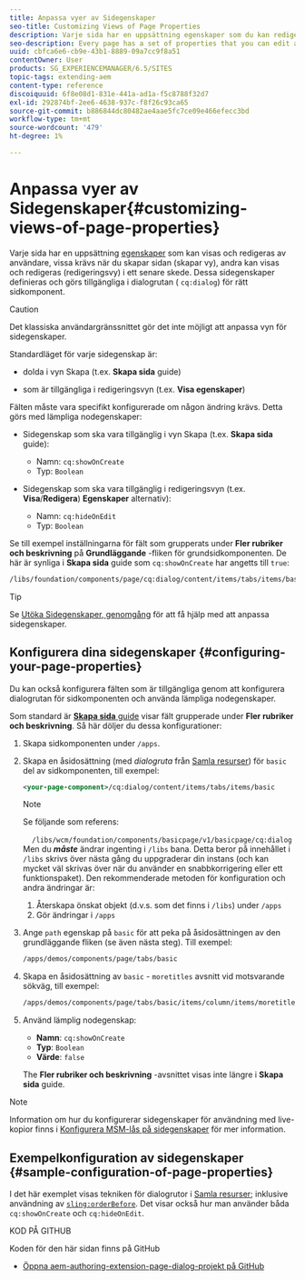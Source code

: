 ```yaml
---
title: Anpassa vyer av Sidegenskaper
seo-title: Customizing Views of Page Properties
description: Varje sida har en uppsättning egenskaper som du kan redigera efter behov
seo-description: Every page has a set of properties that you can edit as required
uuid: cbfca6e6-cb9e-43b1-8889-09a7cc9f8a51
contentOwner: User
products: SG_EXPERIENCEMANAGER/6.5/SITES
topic-tags: extending-aem
content-type: reference
discoiquuid: 6f8e08d1-831e-441a-ad1a-f5c8788f32d7
exl-id: 292874bf-2ee6-4638-937c-f8f26c93ca65
source-git-commit: b886844dc80482ae4aae5fc7ce09e466efecc3bd
workflow-type: tm+mt
source-wordcount: '479'
ht-degree: 1%

---
```


# Anpassa vyer av Sidegenskaper{#customizing-views-of-page-properties}

Varje sida har en uppsättning [egenskaper](/help/sites-authoring/editing-page-properties.md) som kan visas och redigeras av användare, vissa krävs när du skapar sidan (skapar vy), andra kan visas och redigeras (redigeringsvy) i ett senare skede. Dessa sidegenskaper definieras och görs tillgängliga i dialogrutan ( `cq:dialog`) för rätt sidkomponent.

>[!CAUTION]
>
>Det klassiska användargränssnittet gör det inte möjligt att anpassa vyn för sidegenskaper.

Standardläget för varje sidegenskap är:

* dolda i vyn Skapa (t.ex. **Skapa sida** guide)

* som är tillgängliga i redigeringsvyn (t.ex. **Visa egenskaper**)

Fälten måste vara specifikt konfigurerade om någon ändring krävs. Detta görs med lämpliga nodegenskaper:

* Sidegenskap som ska vara tillgänglig i vyn Skapa (t.ex. **Skapa sida** guide):

   * Namn: `cq:showOnCreate`
   * Typ: `Boolean`

* Sidegenskap som ska vara tillgänglig i redigeringsvyn (t.ex. **Visa**/**Redigera**) **Egenskaper** alternativ):

   * Namn: `cq:hideOnEdit`
   * Typ: `Boolean`

Se till exempel inställningarna för fält som grupperats under **Fler rubriker och beskrivning** på **Grundläggande** -fliken för grundsidkomponenten. De här är synliga i **Skapa sida** guide som `cq:showOnCreate` har angetts till `true`:

```xml
/libs/foundation/components/page/cq:dialog/content/items/tabs/items/basic/items/column/items/moretitles
```

>[!TIP]
>
>Se [Utöka Sidegenskaper, genomgång](https://experienceleague.adobe.com/docs/experience-manager-learn/sites/developing/page-properties-technical-video-develop.html) för att få hjälp med att anpassa sidegenskaper.

## Konfigurera dina sidegenskaper {#configuring-your-page-properties}

Du kan också konfigurera fälten som är tillgängliga genom att konfigurera dialogrutan för sidkomponenten och använda lämpliga nodegenskaper.

Som standard är [**Skapa sida** guide](/help/sites-authoring/managing-pages.md#creating-a-new-page) visar fält grupperade under **Fler rubriker och beskrivning**. Så här döljer du dessa konfigurationer:

1. Skapa sidkomponenten under `/apps`.
1. Skapa en åsidosättning (med *dialogruta* från [Samla resurser](/help/sites-developing/sling-resource-merger.md)) för `basic` del av sidkomponenten, till exempel:

   ```xml
   <your-page-component>/cq:dialog/content/items/tabs/items/basic
   ```

   >[!NOTE]
   >
   >Se följande som referens:
   >
   >    `/libs/wcm/foundation/components/basicpage/v1/basicpage/cq:dialog`
   Men du ***måste*** ändrar ingenting i `/libs` bana.
   Detta beror på innehållet i `/libs` skrivs över nästa gång du uppgraderar din instans (och kan mycket väl skrivas över när du använder en snabbkorrigering eller ett funktionspaket).
   Den rekommenderade metoden för konfiguration och andra ändringar är:
   1. Återskapa önskat objekt (d.v.s. som det finns i `/libs`) under `/apps`
   1. Gör ändringar i `/apps`


1. Ange `path` egenskap på `basic` för att peka på åsidosättningen av den grundläggande fliken (se även nästa steg). Till exempel:

   ```xml
   /apps/demos/components/page/tabs/basic
   ```

1. Skapa en åsidosättning av `basic` - `moretitles` avsnitt vid motsvarande sökväg, till exempel:

   ```xml
   /apps/demos/components/page/tabs/basic/items/column/items/moretitles
   ```

1. Använd lämplig nodegenskap:

   * **Namn**: `cq:showOnCreate`
   * **Typ**: `Boolean`
   * **Värde**: `false`

   The **Fler rubriker och beskrivning** -avsnittet visas inte längre i **Skapa sida** guide.

>[!NOTE]
Information om hur du konfigurerar sidegenskaper för användning med live-kopior finns i [Konfigurera MSM-lås på sidegenskaper](/help/sites-developing/extending-msm.md#configuring-msm-locks-on-page-properties-touch-enabled-ui) för mer information.

## Exempelkonfiguration av sidegenskaper {#sample-configuration-of-page-properties}

I det här exemplet visas tekniken för dialogrutor i [Samla resurser](/help/sites-developing/sling-resource-merger.md); inklusive användning av [`sling:orderBefore`](/help/sites-developing/sling-resource-merger.md#properties). Det visar också hur man använder båda `cq:showOnCreate` och `cq:hideOnEdit`.

KOD PÅ GITHUB

Koden för den här sidan finns på GitHub

* [Öppna aem-authoring-extension-page-dialog-projekt på GitHub](https://github.com/Adobe-Marketing-Cloud/aem-authoring-extension-page-dialog)
